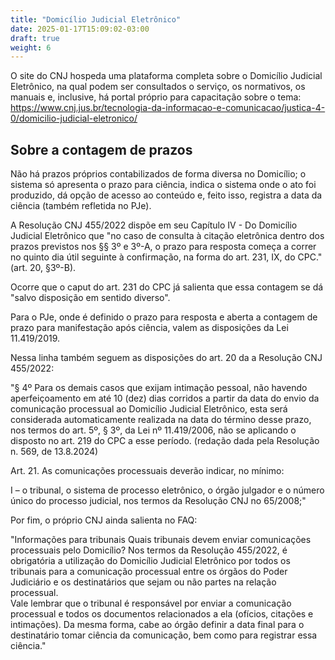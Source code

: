 ```yaml
---
title: "Domicílio Judicial Eletrônico"
date: 2025-01-17T15:09:02-03:00
draft: true
weight: 6
---
```


O site do CNJ hospeda uma plataforma completa sobre o Domicílio Judicial Eletrônico, na qual podem ser consultados o serviço, os normativos, os manuais e, inclusive, há portal próprio para capacitação sobre o tema: https://www.cnj.jus.br/tecnologia-da-informacao-e-comunicacao/justica-4-0/domicilio-judicial-eletronico/

## Sobre a contagem de prazos

Não há prazos próprios contabilizados de forma diversa no Domicílio; o sistema só apresenta o prazo para ciência, indica o sistema onde o ato foi produzido, dá opção de acesso ao conteúdo e, feito isso, registra a data da ciência (também refletida no PJe).

A Resolução CNJ 455/2022 dispõe em seu Capítulo IV - Do Domicílio Judicial Eletrônico que "no caso de consulta à citação eletrônica dentro dos prazos previstos nos §§ 3º e 3º-A, o prazo para resposta começa a correr no quinto dia útil seguinte à confirmação, na forma do art. 231, IX, do CPC." (art. 20, §3º-B).

Ocorre que o caput do art. 231 do CPC já salienta que essa contagem se dá "salvo disposição em sentido diverso".

Para o PJe, onde é definido o prazo para resposta e aberta a contagem de prazo para manifestação após ciência, valem as disposições da Lei 11.419/2019. 

Nessa linha também seguem as disposições do art. 20 da a Resolução CNJ 455/2022:

"§ 4º Para os demais casos que exijam intimação pessoal, não havendo aperfeiçoamento em até 10 (dez) dias corridos a partir da data do envio da comunicação processual ao Domicílio Judicial Eletrônico, esta será considerada automaticamente realizada na data do término desse prazo, nos termos do art. 5º, § 3º, da Lei nº 11.419/2006, não se aplicando o disposto no art. 219 do CPC a esse período.  (redação dada pela Resolução n. 569, de 13.8.2024)

Art. 21. As comunicações processuais deverão indicar, no mínimo:

I – o tribunal, o sistema de processo eletrônico, o órgão julgador e o número único do processo judicial, nos termos da Resolução CNJ no 65/2008;"

Por fim, o próprio CNJ ainda salienta no FAQ:

"Informações para tribunais
Quais tribunais devem enviar comunicações processuais pelo Domicílio?
Nos termos da Resolução 455/2022, é obrigatória a utilização do Domicílio Judicial Eletrônico por todos os tribunais para a comunicação processual entre os órgãos do Poder Judiciário e os destinatários que sejam ou não partes na relação processual.  
Vale lembrar que o tribunal é responsável por enviar a comunicação processual e todos os documentos relacionados a ela (ofícios, citações e intimações). Da mesma forma, cabe ao órgão definir a data final para o destinatário tomar ciência da comunicação, bem como para registrar essa ciência."

